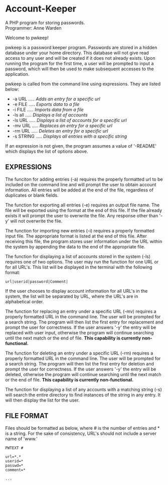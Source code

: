 # Account-Keeper
A PHP program for storing passwords.  
Programmer: Anne Warden

Welcome to pwkeep!

pwkeep is a password keeper program. Passwords are stored in a hidden database under your home directory. This database will not give read access to any user and will be created if it does not already exists. Upon running the program for the first time, a user will be prompted to input a password, which will then be used to make subsequent accesses to the application.

pwkeep is called from the command line using expressions. They are listed below: 
* -a URL ..... *Adds an entry for a specific url*
* -e FILE ..... *Exports data to a file*
* -i FILE ..... *Imports data from a file*
* -ls all ..... *Displays a list of accounts*
* -ls URL ..... *Displays a list of accounts for a specific url*
* -mv URL ..... *Replaces an entry for a specific url*
* -rm URL ..... *Deletes an entry for a specific url*
* -s STRING ..... *Displays all entries with a specific string*

If an expression is not given, the program assumes a value of '-README' which displays the list of options above. 

EXPRESSIONS
-----------
The funciton for adding entries (-a) requires the properly formatted url to be included on the command line and will prompt the user to obtain account information. All entries will be added at the end of the file, regardless of duplicates or blank fields. 

The function for exporting all entries (-e) requires an output file name. The file will be exported using the format at the end of this file. If the file already exists it will prompt the user to overwrite the file. Any response other than '-y' will not overwrite the file.

The function for importing new entries (-i) requires a properly formatted input file. The appropriate format is listed at the end of this file. After receiving this file, the program stores user information under the URL within the system by appending the data to the end of the appropriate file. 

The function for displaying a list of accounts stored in the system (-ls) requires one of two options. The user may run the function for one URL or for all URL's. This list will be displayed in the terminal with the following format:
~~~~  
url|userid|password|Comment|
~~~~  
If the user chooses to display account information for all URL's in the system, the list will be separated by URL, where the URL's are in alphabetical order.

The function for replacing an entry under a specific URL (-mv) requires a properly formatted URL in the command line. The user will be prompted for a search string. The program will then list the first entry for replacement and prompt the user for correctness. If the user answers '-y' the entry will be replaced with user input, otherwise the program will continue searching until the next match or the end of file. **This capability is currently non-functional.**

The function for deleting an entry under a specific URL (-rm) requires a properly formatted URL in the command line. The user will be prompted for a search string. The program will then list the first entry for deletion and prompt the user for correctness. If the user answers '-y' the entry will be deleted, otherwise the program will continue searching until the next match or the end of file. **This capability is currently non-functional.**

The function for displaying a list of any accounts with a matching string (-s) will search the entire directory to find instances of the string in any entry. It will then display the list for the user.

FILE FORMAT
-----------
Files should be formatted as below, where # is the number of entries and * is a string. For the sake of consistency, URL's should not include a server name of 'www.' 
~~~~
PWTEXT #  
  
url=*.*  
userid=*  
passwd=*  
comment=*  
  
...  
~~~~
